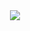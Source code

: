 <div align="center">
  <img src="https://readme-typing-svg.herokuapp.com?color=%23539BF5&size=40&center=true&vCenter=true&width=600&height=60&lines=%F0%9F%91%8B+Hi%2C+I+am+Benjamin." />
</div>
